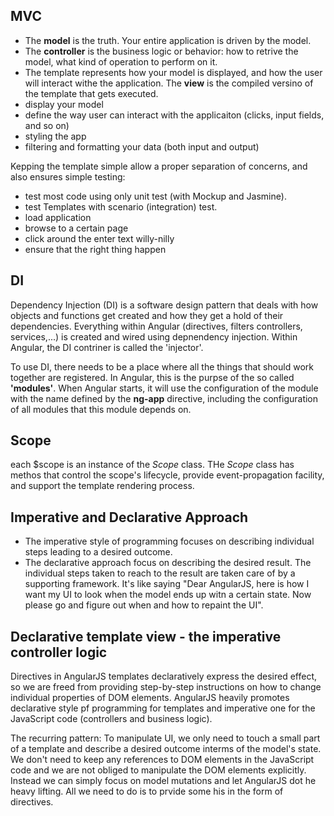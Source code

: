 MVC
----
* The **model** is the truth. Your entire application is driven by the model.
* The **controller** is the business logic or behavior: how to retrive the model, what kind of operation to perform on it.
* The template represents how your model is displayed, and how the user will interact withe the application. The **view** is the compiled versino of the template that gets executed.
 * display your model
 * define the way user can interact with the applicaiton (clicks, input fields, and so on)
 * styling the app
 * filtering and formatting your data (both input and output)

Kepping the template simple allow a proper separation of concerns, and also ensures simple testing:
* test most code using only unit test (with Mockup and Jasmine). 
* test Templates with scenario (integration) test.
 * load application
 * browse to a certain page
 * click around the enter text willy-nilly
 * ensure that the right thing happen

DI
---
Dependency Injection (DI) is a software design pattern that deals with how objects and functions get
created and how they get a hold of their dependencies. Everything within Angular (directives, filters
controllers, services,...) is created and wired using depnendency injection. Within Angular, the DI
contriner is called the 'injector'.

To use DI, there needs to be a place where all the things that should work together are registered.
In Angular, this is the purpse of the so called **'modules'**. When Angular starts, it will use
the configuration of the module with the name defined by the **ng-app** directive, including the 
configuration of all modules that this module depends on.

Scope
-----
each $scope is an instance of the *Scope* class. THe *Scope* class has methos that control the scope's
lifecycle, provide event-propagation facility, and support the template rendering process.

Imperative and Declarative Approach
------------------------------------
* The imperative style of programming focuses on describing individual steps leading to a desired outcome.
* The declarative approach focus on describing the desired result. The individual steps taken
  to reach to the result are taken care of by a supporting framework. It's like saying "Dear
  AngularJS, here is how I want my UI to look when the model ends up witn a certain state. Now
  please go and figure out when and how to repaint the UI". 

Declarative template view - the imperative controller logic
------------------------------------------------------------
Directives in AngularJS templates declaratively express the desired effect, so we are freed
from providing step-by-step instructions on how to change individual properties of DOM elements.
AngularJS heavily promotes declarative style pf programming for templates and imperative one
for the JavaScript code (controllers and business logic).

The recurring pattern: To manipulate UI,  we only need to touch a small part of a template
and describe a desired outcome interms of the model's state. We don't need to keep any references
to DOM elements in the JavaScript code and we are not obliged to manipulate the DOM elements
explicitly. Instead we can simply focus on model mutations and let AngularJS dot he heavy lifting.
All we need to do is to prvide some his in the form of directives.
